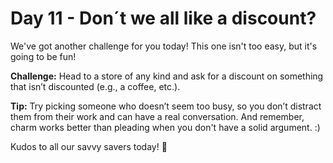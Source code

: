 # Day 11 - Don´t we all like a discount?

We've got another challenge for you today! This one isn't too easy, but it's going to be fun!

**Challenge:** Head to a store of any kind and ask for a discount on something that isn’t discounted (e.g., a coffee, etc.).

**Tip:** Try picking someone who doesn’t seem too busy, so you don’t distract them from their work and can have a real conversation. And remember, charm works better than pleading when you don't have a solid argument. :)

Kudos to all our savvy savers today! 💸